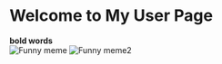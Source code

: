 # Welcome to My User Page <br/>
**bold words**  <br/>
![Funny meme](https://i.pinimg.com/originals/2b/73/6a/2b736a45f214c26ac136deda6bc04b82.jpg)
![Funny meme2](favorite-language-branch/R.jpg)